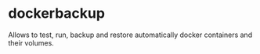 # dockerbackup
Allows to test, run, backup and restore automatically docker containers and their volumes.  
